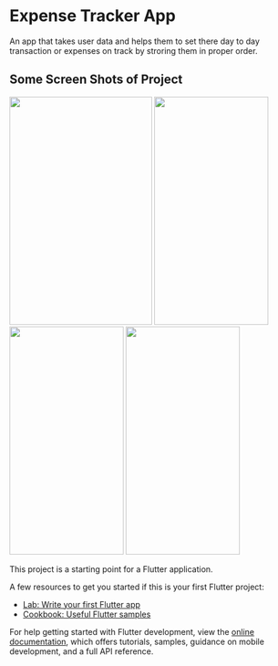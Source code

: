 # Expense Tracker App

An app that takes user data and helps them to set there day to day transaction or expenses on track by stroring them in proper order.

## Some Screen Shots of Project 
<img src="https://github.com/Master-Bibash/Expense-Tracker-App/assets/111418772/c66acd1e-d59d-4541-be47-ee0542337e47" width="250" height="400" />

<img src="https://github.com/Master-Bibash/Expense-Tracker-App/assets/111418772/151b6698-6ffc-480b-b16f-431979065b7c" width="200" height="400" />

<img src="https://github.com/Master-Bibash/Expense-Tracker-App/assets/111418772/b9b09a88-1945-4c55-a150-d16833fa39bc" width="200" height="400" />

<img src="https://github.com/Master-Bibash/Expense-Tracker-App/assets/111418772/9db2e7b9-dbb5-4361-a49d-d0ef3df83a08" width="200" height="400" />



This project is a starting point for a Flutter application.

A few resources to get you started if this is your first Flutter project:

- [Lab: Write your first Flutter app](https://docs.flutter.dev/get-started/codelab)
- [Cookbook: Useful Flutter samples](https://docs.flutter.dev/cookbook)

For help getting started with Flutter development, view the
[online documentation](https://docs.flutter.dev/), which offers tutorials,
samples, guidance on mobile development, and a full API reference.
